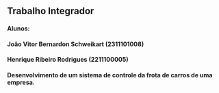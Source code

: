 ## Trabalho Integrador

#### Alunos:
#### João Vitor Bernardon Schweikart (2311101008)
#### Henrique Ribeiro Rodrigues (2211100005)
#### Desenvolvimento de um sistema de controle da frota de carros de uma empresa. 

